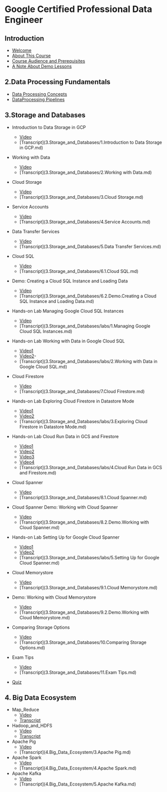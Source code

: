 # Google Certified Professional Data Engineer

## Introduction

- [Welcome](https://drive.google.com/file/d/1CeNUiCLPaRbW8CqyM9iUWTHYfXVj9mA2/view)
- [About This Course](https://drive.google.com/file/d/1J2HI8yFex2CB2mzkFU_M4e-OTipswQud/view)
- [Course Audience and Prerequisites](https://drive.google.com/file/d/1te6DQckxqwbO05f-RLUvACBA9C7TnyP5/view)
- [A Note About Demo Lessons](https://drive.google.com/file/d/1Ht-tj2jqoNnqqg-S-dI7BuwRO_p_k7XC/view)

## 2.Data Processing Fundamentals

- [Data Processing Concepts](https://drive.google.com/file/d/1khc1WqjRR1NbBX9wLvoodytZ7282obY2/view)
- [DataProcessing Pipelines](https://drive.google.com/file/d/1gaA5PQW6Z2ozjjSlYa70ATWFL5Lnt0CR/view)

## 3.Storage and Databases

- Introduction to Data Storage in GCP
    - [Video](https://drive.google.com/file/d/1scTR1D3eOfjQZL8m63FnCHrC8wFviooZ/view)
    - [Transcript](3.Storage_and_Databases/1.Introduction to Data Storage in GCP.md)

- Working with Data
    - [Video](https://drive.google.com/file/d/1ZwE1krprVArixb8Hm5ibpu1o7zrMctOZ/view)
    - [Transcript](3.Storage_and_Databases/2.Working with Data.md)

- Cloud Storage
    - [Video](https://drive.google.com/file/d/1NqAezfucuKeqavWGKkMxbM53fI0hLpYq/view)
    - [Transcript](3.Storage_and_Databases/3.Cloud Storage.md)

- Service Accounts
    - [Video](https://drive.google.com/file/d/1AS7DVN-KtgsICWpziscx4whzUUpCxMa3/view)
    - [Transcript](3.Storage_and_Databases/4.Service Accounts.md)

- Data Transfer Services
    - [Video](https://drive.google.com/file/d/1gX5PS3Cqh_jlTnl9UfZ5TjJ4OGAEp4UM/view)
    - [Transcript](3.Storage_and_Databases/5.Data Transfer Services.md)

- Cloud SQL
    - [Video](https://drive.google.com/file/d/17DlyQPnwEt3JAJkX95H-BQQhVi1mMc5n/view)
    - [Transcript](3.Storage_and_Databases/6.1.Cloud SQL.md)

- Demo: Creating a Cloud SQL Instance and Loading Data
    - [Video](https://drive.google.com/file/d/1F4TYeidZ29dlpM2Yhc1CzvOgd8-kf-76/view)
    - [Transcript](3.Storage_and_Databases/6.2.Demo.Creating a Cloud SQL Instance and Loading Data.md)

- Hands-on Lab Managing Google Cloud SQL Instances
    - [Video](https://drive.google.com/file/d/1VK9zRsBQyXGWHC8y1tOmSD_Be0Ktz9A0/view)
    - [Transcript](3.Storage_and_Databases/labs/1.Managing Google Cloud SQL Instances.md)

- Hands-on Lab Working with Data in Google Cloud SQL
    - [Video1](https://drive.google.com/file/d/1RUdeyatACR9KJ2MKfuips6TcNitV5mXd/view)
    - [Video2](https://drive.google.com/file/d/1l9OQWtTXDREDC5_p14iz-27d7Q3fq6_g/view)-
    - [Transcript](3.Storage_and_Databases/labs/2.Working with Data in Google Cloud SQL.md)

- Cloud Firestore
    - [Video](https://drive.google.com/file/d/1aabqnN1j7xY4yekhBmQ609BdYP89Yabg/view)
    - [Transcript](3.Storage_and_Databases/7.Cloud Firestore.md)

- Hands-on Lab Exploring Cloud Firestore in Datastore Mode
    - [Video1](https://drive.google.com/file/d/1a7oK7KDjkMrwAa3px9yi1U68U2t-LCdk/view)
    - [Video2](https://drive.google.com/file/d/1czmh8QEdjaybMG_HU6RlWzssOavrXItF/view)
    - [Transcript](3.Storage_and_Databases/labs/3.Exploring Cloud Firestore in Datastore Mode.md)

- Hands-on Lab Cloud Run Data in GCS and Firestore
    - [Video1](https://drive.google.com/file/d/1U5EY71KhvLNzDJ5nOd6jQ3GD2KvRj5Ul/view)
    - [Video2](https://drive.google.com/file/d/1qkwHER6chrS1JIlcd2ZEs9BSA6FokqFH/view)
    - [Video3](https://drive.google.com/file/d/1jm_q7cG63jP2NoXBsQlE7uqW-HUOTQ1Q/view)
    - [Video4](https://drive.google.com/file/d/1IO3klD1fHyLleO1TWNO465k-Ix5sSAjs/view)
    - [Transcript](3.Storage_and_Databases/labs/4.Cloud Run Data in GCS and Firestore.md)

- Cloud Spanner
    - [Video](https://drive.google.com/file/d/1ZBXE-9CG-IZebDzNdI2Cd8DDzhZe6SC3/view)
    - [Transcript](3.Storage_and_Databases/8.1.Cloud Spanner.md)

- Cloud Spanner Demo: Working with Cloud Spanner
    - [Video](https://drive.google.com/file/d/1mJNba6_gMPz1jcUQtkteyRXAUSMgnQWv/view)
    - [Transcript](3.Storage_and_Databases/8.2.Demo.Working with Cloud Spanner.md)

- Hands-on Lab Setting Up for Google Cloud Spanner
    - [Video1](https://drive.google.com/file/d/1wIw_s0cs-Iz31A_4Fr8g8Q3Eu0IStI9Z/view)
    - [Video2](https://drive.google.com/file/d/1waQ6SVogISe5R2g5-ocE7q--SuEE8aiO/view)
    - [Transcript](3.Storage_and_Databases/labs/5.Setting Up for Google Cloud Spanner.md)

- Cloud Memorystore
    - [Video](https://drive.google.com/file/d/15rKN1BNWRWtHqURMyB-GaThXDi6bz1EJ/view)
    - [Transcript](3.Storage_and_Databases/9.1.Cloud Memorystore.md)

- Demo: Working with Cloud Memorystore
    - [Video](https://drive.google.com/file/d/1WuU5MHmYk6zRAoZPqz7PtKbHdJZqi-FD/view)
    - [Transcript](3.Storage_and_Databases/9.2.Demo.Working with Cloud Memorystore.md)

- Comparing Storage Options
    - [Video](https://drive.google.com/file/d/1NJalnzjOvNIjtNrnHh_qJW2kdE53o3p3/view)
    - [Transcript](3.Storage_and_Databases/10.Comparing Storage Options.md)

- Exam Tips
    - [Video](https://drive.google.com/file/d/1P-scIwpz1l75wYpp0ja2j0T_AQ7sEmY8/view)
    - [Transcript](3.Storage_and_Databases/11.Exam Tips.md)

- [Quiz](3.Storage_and_Databases/quiz.md)

## 4. Big Data Ecosystem

- Map_Reduce
    - [Video](https://drive.google.com/file/d/17d5z5C1OoAmVmIkMj_je--12QbWB2Lyv/view)
    - [Transcript](4.Big_Data_Ecosystem/1.Map_Reduce.md)
- Hadoop_and_HDFS
    - [Video](https://drive.google.com/file/d/1EbkXcPt7Hqyo1QPxBlJdbxJMplm8zRN0/view)
    - [Transcript](4.Big_Data_Ecosystem/2.Hadoop_and_HDFS.md)
- Apache Pig
    - [Video](https://drive.google.com/file/d/1T6o855kk8XiQqmQismsHON-o0GFEIhgr/view)
    - [Transcript](4.Big_Data_Ecosystem/3.Apache Pig.md)
- Apache Spark
    - [Video](https://drive.google.com/file/d/18qtE3iv-mPdQuZnA9YtwlZOZkUHJoNo8/view)
    - [Transcript](4.Big_Data_Ecosystem/4.Apache Spark.md)
- Apache Kafka
    - [Video](https://drive.google.com/file/d/1rw5TNIfxKvhP-QG9SZOY3WW5RJ_8-i09/view)
    - [Transcript](4.Big_Data_Ecosystem/5.Apache Kafka.md)
